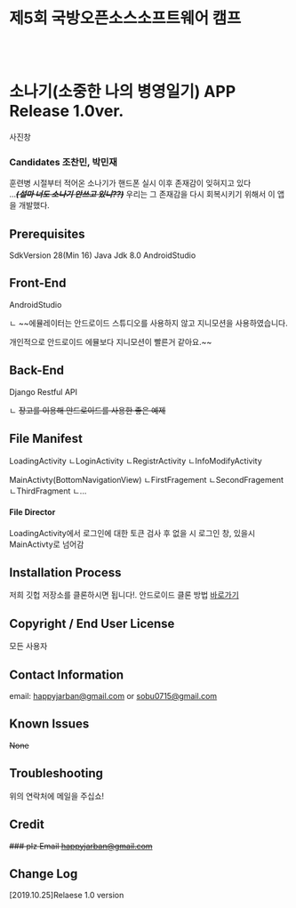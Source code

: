# 제5회 국방오픈소스소프트웨어 캠프
<br/><br/>

# 소나기(소중한 나의 병영일기)  APP Release 1.0ver.

사진창 

### Candidates 조찬민, 박민재 
훈련병 시절부터 적어온 소나기가 핸드폰 실시 이후 존재감이 잊혀지고 있다<br>...*****~~(설마 너도 소나기 안쓰고 있니??)~~*****
우리는 그 존재감을 다시 회복시키기 위해서 이 앱을 개발했다.

## Prerequisites
  SdkVersion 28(Min 16)
  Java Jdk 8.0
  AndroidStudio

## Front-End

  AndroidStudio
	
	
  ㄴ ~~에뮬레이터는 안드로이드 스튜디오를 사용하지 않고 지니모션을 사용하였습니다. 
  
  
  개인적으로 안드로이드 에뮬보다 지니모션이 빨른거 같아요.~~


## Back-End

  Django Restful API 
	
	
  ㄴ ~~장고를 이용해 안드로이드를 사용한 좋은 예제~~
  
 
  
## File Manifest

LoadingActivity
 ㄴLoginActivity
 ㄴRegistrActivity
 ㄴInfoModifyActivity

 MainActivty(BottomNavigationView)
 ㄴFirstFragement
 ㄴSecondFragement
 ㄴThirdFragment
 ㄴ...
  
  #### File Director

   LoadingActivity에서 로그인에 대한 토큰 검사 후 없을 시 로그인 창, 있을시 MainActivty로 넘어감 


## Installation Process
   저희 깃헙 저장소를 클론하시면 됩니다!. 
   안드로이드 클론 방법 [바로가기](https://webnautes.tistory.com/1175)
   
   
 ## Copyright / End User License
   모든 사용자
   
 ## Contact Information
  email: happyjarban@gmail.com or sobu0715@gmail.com
   
   
 ## Known Issues
  ~~None~~
 
 
## Troubleshooting
 위의 연락처에 메일을 주십쇼! 

## Credit
  ~~### plz Email happyjarban@gmail.com~~
  
## Change Log
 [2019.10.25]Relaese 1.0 version 
